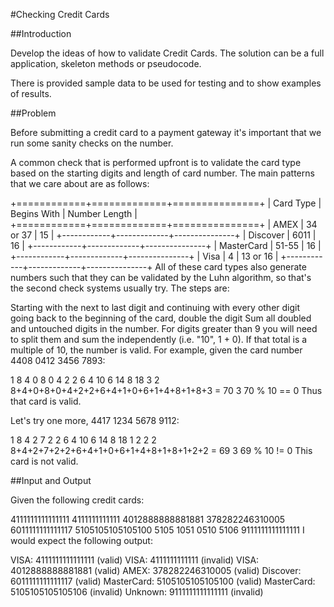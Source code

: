 #Checking Credit Cards

##Introduction

Develop the ideas of how to validate Credit Cards. The solution can be a full application, skeleton methods or pseudocode.

There is provided sample data to be used for testing and to show examples of results.

##Problem

Before submitting a credit card to a payment gateway it's important that we run some sanity checks on the number.

A common check that is performed upfront is to validate the card type based on the starting digits and length of card number. The main patterns that we care about are as follows:

+============+=============+===============+
| Card Type  | Begins With | Number Length |
+============+=============+===============+
| AMEX       | 34 or 37    | 15            |
+------------+-------------+---------------+
| Discover   | 6011        | 16            |
+------------+-------------+---------------+
| MasterCard | 51-55       | 16            |
+------------+-------------+---------------+
| Visa       | 4           | 13 or 16      |
+------------+-------------+---------------+
All of these card types also generate numbers such that they can be validated by the Luhn algorithm, so that's the second check systems usually try. The steps are:

Starting with the next to last digit and continuing with every other digit going back to the beginning of the card, double the digit
Sum all doubled and untouched digits in the number. For digits greater than 9 you will need to split them and sum the independently (i.e. "10", 1 + 0).
If that total is a multiple of 10, the number is valid.
For example, given the card number 4408 0412 3456 7893:

1 8 4 0 8 0 4 2 2 6 4 10 6 14 8 18 3
2 8+4+0+8+0+4+2+2+6+4+1+0+6+1+4+8+1+8+3 = 70
3 70 % 10 == 0
Thus that card is valid.

Let's try one more, 4417 1234 5678 9112:

1 8 4 2 7 2 2 6 4 10 6 14 8 18 1 2 2
2 8+4+2+7+2+2+6+4+1+0+6+1+4+8+1+8+1+2+2 = 69
3 69 % 10 != 0
This card is not valid.

##Input and Output

Given the following credit cards:

4111111111111111
4111111111111
4012888888881881
378282246310005
6011111111111117
5105105105105100
5105 1051 0510 5106
9111111111111111
I would expect the following output:

VISA: 4111111111111111       (valid)
VISA: 4111111111111          (invalid)
VISA: 4012888888881881       (valid)
AMEX: 378282246310005        (valid)
Discover: 6011111111111117   (valid)
MasterCard: 5105105105105100 (valid)
MasterCard: 5105105105105106 (invalid)
Unknown: 9111111111111111    (invalid)